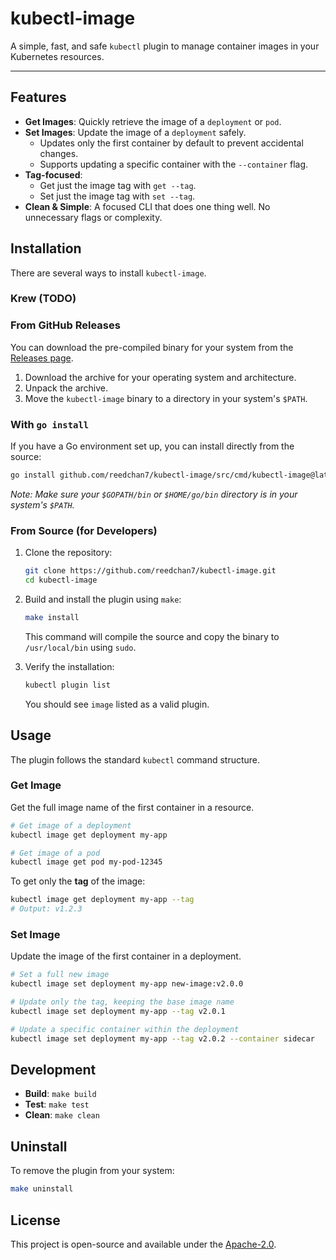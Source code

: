 # kubectl-image

A simple, fast, and safe `kubectl` plugin to manage container images in your Kubernetes resources.

---

## Features

-   **Get Images**: Quickly retrieve the image of a `deployment` or `pod`.
-   **Set Images**: Update the image of a `deployment` safely.
    -   Updates only the first container by default to prevent accidental changes.
    -   Supports updating a specific container with the `--container` flag.
-   **Tag-focused**:
    -   Get just the image tag with `get --tag`.
    -   Set just the image tag with `set --tag`.
-   **Clean & Simple**: A focused CLI that does one thing well. No unnecessary flags or complexity.

## Installation

There are several ways to install `kubectl-image`.

### Krew (TODO)

### From GitHub Releases

You can download the pre-compiled binary for your system from the [Releases page](https://github.com/reedchan7/kubectl-image/releases).

1.  Download the archive for your operating system and architecture.
2.  Unpack the archive.
3.  Move the `kubectl-image` binary to a directory in your system's `$PATH`.

### With `go install`

If you have a Go environment set up, you can install directly from the source:
```sh
go install github.com/reedchan7/kubectl-image/src/cmd/kubectl-image@latest
```
*Note: Make sure your `$GOPATH/bin` or `$HOME/go/bin` directory is in your system's `$PATH`.*

### From Source (for Developers)

1.  Clone the repository:
    ```sh
    git clone https://github.com/reedchan7/kubectl-image.git
    cd kubectl-image
    ```

2.  Build and install the plugin using `make`:
    ```sh
    make install
    ```
    This command will compile the source and copy the binary to `/usr/local/bin` using `sudo`.

3.  Verify the installation:
    ```sh
    kubectl plugin list
    ```
    You should see `image` listed as a valid plugin.

## Usage

The plugin follows the standard `kubectl` command structure.

### Get Image

Get the full image name of the first container in a resource.

```sh
# Get image of a deployment
kubectl image get deployment my-app

# Get image of a pod
kubectl image get pod my-pod-12345
```

To get only the **tag** of the image:

```sh
kubectl image get deployment my-app --tag
# Output: v1.2.3
```

### Set Image

Update the image of the first container in a deployment.

```sh
# Set a full new image
kubectl image set deployment my-app new-image:v2.0.0

# Update only the tag, keeping the base image name
kubectl image set deployment my-app --tag v2.0.1

# Update a specific container within the deployment
kubectl image set deployment my-app --tag v2.0.2 --container sidecar
```

## Development

-   **Build**: `make build`
-   **Test**: `make test`
-   **Clean**: `make clean`

## Uninstall

To remove the plugin from your system:

```sh
make uninstall
```

## License

This project is open-source and available under the [Apache-2.0](LICENSE). 